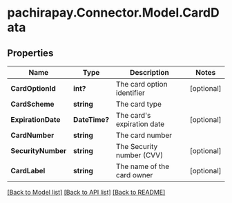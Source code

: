 
# pachirapay.Connector.Model.CardData

## Properties

Name | Type | Description | Notes
------------ | ------------- | ------------- | -------------
**CardOptionId** | **int?** | The card option identifier | [optional] 
**CardScheme** | **string** | The card type | 
**ExpirationDate** | **DateTime?** | The card&#39;s expiration date | [optional] 
**CardNumber** | **string** | The card number | 
**SecurityNumber** | **string** | The Security number (CVV) | [optional] 
**CardLabel** | **string** | The name of the card owner | [optional] 

[[Back to Model list]](../README.md#documentation-for-models)
[[Back to API list]](../README.md#documentation-for-api-endpoints)
[[Back to README]](../README.md)

